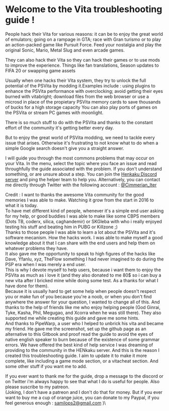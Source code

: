 # Welcome to the Vita troubleshooting guide !

People hack their Vita for various reasons: it can be to enjoy the great world of emulators; going on a rampage in GTA; race with Gran turismo or to play an action-packed game like Pursuit Force. Feed your nostalgia and play the original Sonic, Mario, Metal Slug and even arcade games.

They can also hack their Vita so they can hack their games or to use mods to improve the experience. Things like fan translations, Season updates to FIFA 20 or swapping game assets

Usually when one hacks their Vita system, they try to unlock the full potential of the PSVita by modding it.Examples include : using plugins to enhance the PSVita performance with overclocking; avoid getting their eyes burned with vitabright; download files from the web browser or use a microsd in place of the propietary PSVita memory cards to save thousands of bucks for a high storage capacity You can also play ports of games on the PSVita or stream PC games with moonlight.

There is so much stuff to do with the PSVita and thanks to the constant effort of the community it's getting better every day.

But to enjoy the great world of PSVita modding, we need to tackle every issue that arises. Otherwise it's frustrating to not know what to do when a simple Google search doesn't give you a straight answer.

I will guide you through the most commons problems that may occur on your Vita. In the menu, select the topic where you face an issue and read throughfully the guide associated with the problem. If you don't understand something, or are unsure about a step. You can join the [Henkaku Discord server](https://discord.gg/m7MwpKA) and ping the helper team to help you. Alternatively, you can contact me directly through Twitter with the following account : [@Cimmerian\_Iter](https://twitter.com/cimmerian_iter)

Credit : I want to thanks the awesome Vita community for the good memories I was able to make. Watching it grow from the start in 2016 to what it is today.  
To have met different kind of people, whenever it's a simple end user asking for my help, or good buddies I was able to make like some CBPS members \(Dots TB, coderx, silica, caghandemir\) or SKGleba with who i really enjoyed testing his stuff and beating him in PUBG or Killzone ;\)  
Thanks to those people I was able to learn a lot about the PSVita and it's software mecanism. How the hacks work. I was able to make myself a good knowledge about it that I can share with the end users and help them on whatever problems they have.  
It also gave me the opportunity to speak to high figures of the hacks like Dave, Yfanlu, xyz, TheFlow something I had never imagined to do during the PSP era when I was merely a end user.  
This is why I devote myself to help users, because i want them to enjoy the PSVita as much as i love it \(and they also donated to me 80$ so i can buy a new vita after I bricked mine while doing some test. As a thanks for what I have done for them\).  
Because it is usually hard to get some help when people doesn't respect you or make fun of you because you're a noob, or when you don't find anywhere the answer for your question, I wanted to change all of this. And thanks to the help of friends like me who enjoy helping people \(God Ginrai, Tyke, Kasha, Phil, Megugao, and Xcorra when he was still there\). They also supported me while creating this guide and gave me some hints.  
And thanks to PipeWarp, a user who I helped to unbrick his vita and became my friend. He gave me the screenshot, set up the github page as an alternative to this Gitbook and proof read the guide to avoid the eyes of native english speaker to burn because of the existence of some grammar errors. We have offered the best kind of help service I was dreaming of providing to the community in the HENkaku server. And this is the reason I created this troubleshooting guide. I aim to update it to make it more complete, like including a game mode section, or a vitacheat section. And some other stuff if you want me to add.

If you ever want to thank me for the guide, drop a message to the discord or on Twitter i'm always happy to see that what I do is useful for people. Also please suscribe to my patreon.  
\(Joking, I don't have a patreon and I don't do that for money. But if you ever want to buy me a cup of orange juice, you can donate to my Paypal, if you feel generous enough : [samilops2@gmail.com](https://github.com/Cimmerian-Iter/Vita-troubleshooting-guide/tree/a9deb0165e1e6a8bc67264efad86e473b71be5d1/paypal.com) \)\

